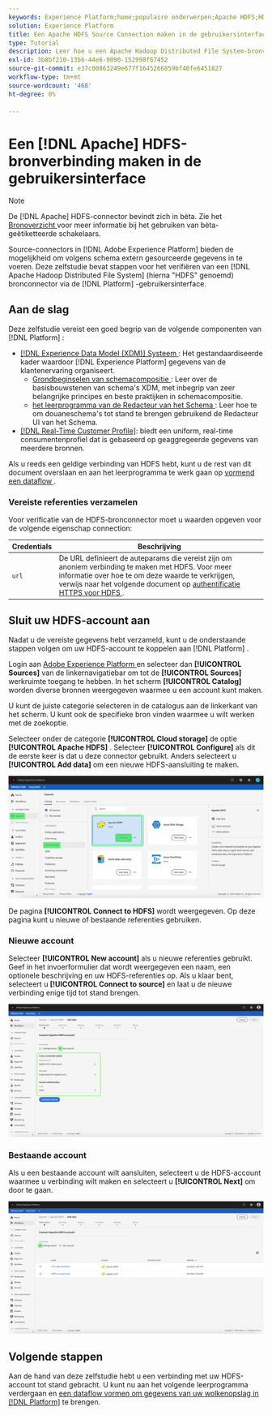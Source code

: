 ```yaml
---
keywords: Experience Platform;home;populaire onderwerpen;Apache HDFS;HDFS;hdfs
solution: Experience Platform
title: Een Apache HDFS Source Connection maken in de gebruikersinterface
type: Tutorial
description: Leer hoe u een Apache Hadoop Distributed File System-bronverbinding maakt met de Adobe Experience Platform-interface.
exl-id: 3b8bf210-13b6-44e6-9090-152998f67452
source-git-commit: e37c00863249e677f1645266859bf40fe6451827
workflow-type: tm+mt
source-wordcount: '468'
ht-degree: 0%

---
```


# Een [!DNL Apache] HDFS-bronverbinding maken in de gebruikersinterface

>[!NOTE]
>
>De [!DNL Apache] HDFS-connector bevindt zich in bèta. Zie het [ Bronoverzicht ](../../../../home.md#terms-and-conditions) voor meer informatie bij het gebruiken van bèta-geëtiketteerde schakelaars.

Source-connectors in [!DNL Adobe Experience Platform] bieden de mogelijkheid om volgens schema extern gesourceerde gegevens in te voeren. Deze zelfstudie bevat stappen voor het verifiëren van een [!DNL Apache Hadoop Distributed File System] (hierna &quot;HDFS&quot; genoemd) bronconnector via de [!DNL Platform] -gebruikersinterface.

## Aan de slag

Deze zelfstudie vereist een goed begrip van de volgende componenten van [!DNL Platform] :

- [[!DNL Experience Data Model (XDM)]  Systeem ](../../../../../xdm/home.md): Het gestandaardiseerde kader waardoor [!DNL Experience Platform] gegevens van de klantenervaring organiseert.
   - [ Grondbeginselen van schemacompositie ](../../../../../xdm/schema/composition.md): Leer over de basisbouwstenen van schema&#39;s XDM, met inbegrip van zeer belangrijke principes en beste praktijken in schemacompositie.
   - [ het leerprogramma van de Redacteur van het Schema ](../../../../../xdm/tutorials/create-schema-ui.md): Leer hoe te om douaneschema&#39;s tot stand te brengen gebruikend de Redacteur UI van het Schema.
- [[!DNL Real-Time Customer Profile]](../../../../../profile/home.md): biedt een uniform, real-time consumentenprofiel dat is gebaseerd op geaggregeerde gegevens van meerdere bronnen.

Als u reeds een geldige verbinding van HDFS hebt, kunt u de rest van dit document overslaan en aan het leerprogramma te werk gaan op [ vormend een dataflow ](../../dataflow/batch/cloud-storage.md).

### Vereiste referenties verzamelen

Voor verificatie van de HDFS-bronconnector moet u waarden opgeven voor de volgende eigenschap connection:

| Credentials | Beschrijving |
| ---------- | ----------- |
| `url` | De URL definieert de auteparams die vereist zijn om anoniem verbinding te maken met HDFS. Voor meer informatie over hoe te om deze waarde te verkrijgen, verwijs naar het volgende document op [ authentificatie HTTPS voor HDFS ](https://hadoop.apache.org/docs/r1.2.1/HttpAuthentication.html). |

## Sluit uw HDFS-account aan

Nadat u de vereiste gegevens hebt verzameld, kunt u de onderstaande stappen volgen om uw HDFS-account te koppelen aan [!DNL Platform] .

Login aan [ Adobe Experience Platform ](https://platform.adobe.com) en selecteer dan **[!UICONTROL Sources]** van de linkernavigatiebar om tot de **[!UICONTROL Sources]** werkruimte toegang te hebben. In het scherm **[!UICONTROL Catalog]** worden diverse bronnen weergegeven waarmee u een account kunt maken.

U kunt de juiste categorie selecteren in de catalogus aan de linkerkant van het scherm. U kunt ook de specifieke bron vinden waarmee u wilt werken met de zoekoptie.

Selecteer onder de categorie **[!UICONTROL Cloud storage]** de optie **[!UICONTROL Apache HDFS]** . Selecteer **[!UICONTROL Configure]** als dit de eerste keer is dat u deze connector gebruikt. Anders selecteert u **[!UICONTROL Add data]** om een nieuwe HDFS-aansluiting te maken.

![ catalogus ](../../../../images/tutorials/create/hdfs/catalog.png)

De pagina **[!UICONTROL Connect to HDFS]** wordt weergegeven. Op deze pagina kunt u nieuwe of bestaande referenties gebruiken.

### Nieuwe account

Selecteer **[!UICONTROL New account]** als u nieuwe referenties gebruikt. Geef in het invoerformulier dat wordt weergegeven een naam, een optionele beschrijving en uw HDFS-referenties op. Als u klaar bent, selecteert u **[!UICONTROL Connect to source]** en laat u de nieuwe verbinding enige tijd tot stand brengen.

![ verbind ](../../../../images/tutorials/create/hdfs/new.png)

### Bestaande account

Als u een bestaande account wilt aansluiten, selecteert u de HDFS-account waarmee u verbinding wilt maken en selecteert u **[!UICONTROL Next]** om door te gaan.

![ bestaand ](../../../../images/tutorials/create/hdfs/existing.png)

## Volgende stappen

Aan de hand van deze zelfstudie hebt u een verbinding met uw HDFS-account tot stand gebracht. U kunt nu aan het volgende leerprogramma verdergaan en [ een dataflow vormen om gegevens van uw wolkenopslag in  [!DNL Platform]](../../dataflow/batch/cloud-storage.md) te brengen.

